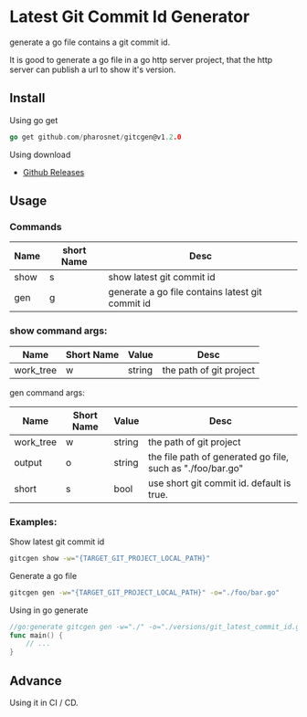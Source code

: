# Latest Git Commit Id Generator 
generate a go file contains a git commit id.

It is good to generate a go file in a go http server project, that the http server can publish a url to show it's version.

## Install
Using go get
```go
go get github.com/pharosnet/gitcgen@v1.2.0
```

Using download
* [Github Releases](https://github.com/pharosnet/gitcgen/releases)


## Usage

### Commands

| Name | short Name | Desc                                             |
| ---- | ---------- | ------------------------------------------------ |
| show | s          | show latest git commit id                        |
| gen  | g          | generate a go file contains latest git commit id |

### show command args:

| Name      | Short Name | Value  | Desc                    |
| --------- | ---------- | ------ | ----------------------- |
| work_tree | w          | string | the path of git project |

gen command args:

| Name      | Short Name | Value  | Desc                                                       |
| --------- | ---------- | ------ | ---------------------------------------------------------- |
| work_tree | w          | string | the path of git project                                    |
| output    | o          | string | the file path of generated go file, such as "./foo/bar.go" |
| short     | s          | bool   | use short git commit id. default is true.                  |



### Examples:

Show latest git commit id

```bash
gitcgen show -w="{TARGET_GIT_PROJECT_LOCAL_PATH}"
```

Generate a go file
```bash
gitcgen gen -w="{TARGET_GIT_PROJECT_LOCAL_PATH}" -o="./foo/bar.go"
```

Using in go generate

```go
//go:generate gitcgen gen -w="./" -o="./versions/git_latest_commit_id.go"
func main() {
    // ...
}
```

## Advance

Using it in CI / CD.